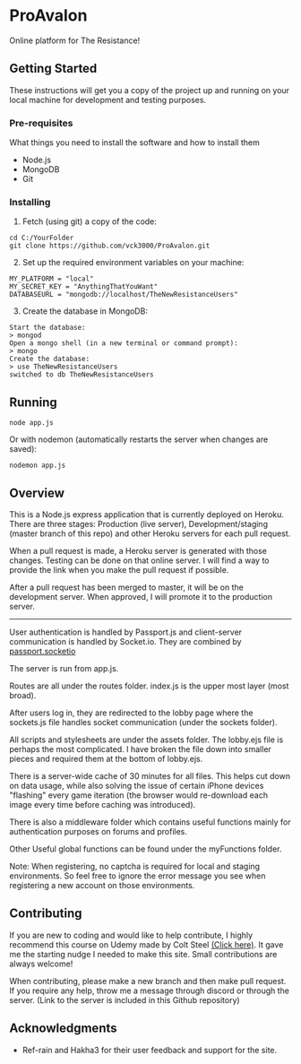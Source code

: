 # ProAvalon
Online platform for The Resistance!

## Getting Started

These instructions will get you a copy of the project up and running on your local machine for development and testing purposes.

### Pre-requisites


What things you need to install the software and how to install them
- Node.js
- MongoDB
- Git

### Installing

1. Fetch (using git) a copy of the code:
```
cd C:/YourFolder
git clone https://github.com/vck3000/ProAvalon.git
```
2. Set up the required environment variables on your machine:
```
MY_PLATFORM = "local"
MY_SECRET_KEY = "AnythingThatYouWant"
DATABASEURL = "mongodb://localhost/TheNewResistanceUsers"
```
3. Create the database in MongoDB:
```
Start the database:
> mongod
Open a mongo shell (in a new terminal or command prompt):
> mongo
Create the database:
> use TheNewResistanceUsers
switched to db TheNewResistanceUsers
```

## Running
```
node app.js
```
Or with nodemon (automatically restarts the server when changes are saved):
```
nodemon app.js
```

## Overview
This is a Node.js express application that is currently deployed on Heroku. There are three stages: Production (live server), Development/staging (master branch of this repo) and other Heroku servers for each pull request.

When a pull request is made, a Heroku server is generated with those changes. Testing can be done on that online server. I will find a way to provide the link when you make the pull request if possible.

After a pull request has been merged to master, it will be on the development server. When approved, I will promote it to the production server.

---

User authentication is handled by Passport.js and client-server communication is handled by Socket.io. They are combined by [passport.socketio](https://www.npmjs.com/package/passport.socketio)


The server is run from app.js. 

Routes are all under the routes folder. index.js is the upper most layer (most broad).

After users log in, they are redirected to the lobby page where the sockets.js file handles socket communication (under the sockets folder).

All scripts and stylesheets are under the assets folder. The lobby.ejs file is perhaps the most complicated. I have broken the file down into smaller pieces and required them at the bottom of lobby.ejs.

There is a server-wide cache of 30 minutes for all files. This helps cut down on data usage, while also solving the issue of certain iPhone devices "flashing" every game iteration (the browser would re-download each image every time before caching was introduced).

There is also a middleware folder which contains useful functions mainly for authentication purposes on forums and profiles. 

Other Useful global functions can be found under the myFunctions folder. 

Note: When registering, no captcha is required for local and staging environments. So feel free to ignore the error message you see when registering a new account on those environments.


## Contributing
If you are new to coding and would like to help contribute, I highly recommend this course on Udemy made by Colt Steel [(Click here)](https://www.udemy.com/the-web-developer-bootcamp/). It gave me the starting nudge I needed to make this site. Small contributions are always welcome!

When contributing, please make a new branch and then make pull request. If you require any help, throw me a message through discord or through the server. (Link to the server is included in this Github repository)

## Acknowledgments

* Ref-rain and Hakha3 for their user feedback and support for the site.
